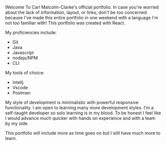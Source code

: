 Welcome To Carl Malcolm-Clarke's official portfolio.
In case you're worried about the lack of information, layout, or links,
don't be too concerned because I've made this entire portfolio in one weekend with a language I'm not too familiar with! 
This portfolio was created with React.

My proficiencies include:

- Git
- Java
- Javascript
- nodejs/NPM
- CLI

My tools of choice:

- Intellj
- Vscode
- Postman


My style of development is minimalistic with powerful responsive functionality. 
I am open to learning many more development styles.
I'm a self-taught developer so solo learning is in my blood.
To be honest I feel like I would advance much quicker with hands on experience and with a team by my side.

This portfolio will include more as time goes on but I still have much more to learn.
 